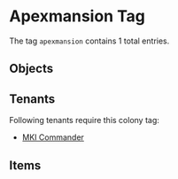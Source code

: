 # Apexmansion Tag

The tag `apexmansion` contains 1 total entries.

## Objects

## Tenants

Following tenants require this colony tag:

- [MKI Commander](https://ceterai.github.io/MyEnternia/Wiki/MKICommander)

## Items
